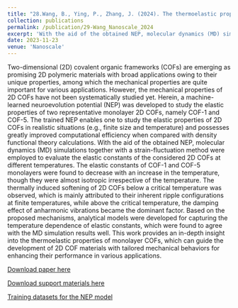 ```yaml
---
title: "28.Wang, B., Ying, P., Zhang, J. (2024). The thermoelastic properties of monolayer covalent organic frameworks studied by machine-learning molecular dynamics. Nanoscale, 16, 237-248"
collection: publications
permalink: /publication/29-Wang_Nanoscale_2024
excerpt: 'With the aid of the obtained NEP, molecular dynamics (MD) simulations together with a strain-fluctuation method were employed to evaluate the elastic constants of the considered 2D COFs at different temperatures. The elastic constants of COF-1 and COF-5 monolayers were found to decrease with an increase in the temperature, though they were almost isotropic irrespective of the temperature. The thermally induced softening of 2D COFs below a critical temperature was observed, which is mainly attributed to their inherent ripple configurations at finite temperatures, while above the critical temperature, the damping effect of anharmonic vibrations became the dominant factor. Based on the proposed mechanisms, analytical models were developed for capturing the temperature dependence of elastic constants, which were found to agree with the MD simulation results well.'
date: 2023-11-23
venue: 'Nanoscale'
---
```


Two-dimensional (2D) covalent organic frameworks (COFs) are emerging as promising 2D polymeric materials with broad applications owing to their unique properties, among which the mechanical properties are quite important for various applications. However, the mechanical properties of 2D COFs have not been systematically studied yet. Herein, a machine-learned neuroevolution potential (NEP) was developed to study the elastic properties of two representative monolayer 2D COFs, namely COF-1 and COF-5. The trained NEP enables one to study the elastic properties of 2D COFs in realistic situations (e.g., finite size and temperature) and possesses greatly improved computational efficiency when compared with density functional theory calculations. With the aid of the obtained NEP, molecular dynamics (MD) simulations together with a strain-fluctuation method were employed to evaluate the elastic constants of the considered 2D COFs at different temperatures. The elastic constants of COF-1 and COF-5 monolayers were found to decrease with an increase in the temperature, though they were almost isotropic irrespective of the temperature. The thermally induced softening of 2D COFs below a critical temperature was observed, which is mainly attributed to their inherent ripple configurations at finite temperatures, while above the critical temperature, the damping effect of anharmonic vibrations became the dominant factor. Based on the proposed mechanisms, analytical models were developed for capturing the temperature dependence of elastic constants, which were found to agree with the MD simulation results well. This work provides an in-depth insight into the thermoelastic properties of monolayer COFs, which can guide the development of 2D COF materials with tailored mechanical behaviors for enhancing their performance in various applications.

[Download paper here](http://hityingph.github.io/files/29-Wang_Nanoscale_2024.pdf)

[Download support materials here](https://www.rsc.org/suppdata/d3/nr/d3nr04509a/d3nr04509a1.pdf)

[Training datasets for the NEP model](https://github.com/bing93wang/COF-NEP)

